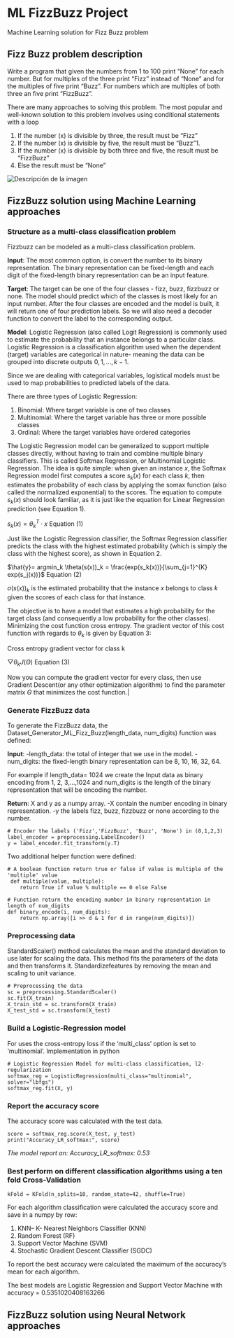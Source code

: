 # ML FizzBuzz Project
Machine Learning solution for Fizz Buzz problem

## Fizz Buzz problem description 
Write a program that given the numbers from 1 to 100 print “None” for each number. 
But for multiples of the three print “Fizz” instead of “None” and for the multiples of five print  “Buzz”.
For numbers  which are multiples of both three an five print “FizzBuzz”.
    
There are many approaches to solving this problem. The most popular and well-known solution to this problem 
involves using conditional statements with a loop 
    
1. If the number (x) is divisible by three, the result must be “Fizz”
2. If the number (x) is divisible by five, the result must be “Buzz”1.
3. If the number (x) is divisible by both three and five, the result must be “FizzBuzz”
4. Else the result must be “None”

<image src="FizzBuzz.png" alt="Descripción de la imagen">

## FizzBuzz solution using Machine Learning approaches  

### Structure as a multi-class classification problem 

Fizzbuzz can be modeled as a multi-class classification problem.

**Input**: The most common option, is convert the number to its binary representation. 
           The binary representation can be fixed-length and each digit of the fixed-length 
           binary representation can be an input feature. 

**Target**: The target can be one of the four classes - fizz, buzz, fizzbuzz or none. 
            The model should predict which of the classes is most likely for an input number. 
            After the four classes are encoded and the model is built, it will return one of 
            four prediction labels. So we will also need a decoder function to convert the label 
            to the corresponding output.
       
**Model**: Logistic Regression (also called Logit Regression) is commonly used to estimate the probability that an 
           instance belongs to a particular class. 
           Logistic Regression is a classification algorithm used when the dependent (target) variables are categorical
           in nature- meaning the data can be grouped into discrete outputs ${0, 1, ..., k − 1}$.

Since we are dealing with categorical variables, logistical models must be used to map probabilities to predicted
labels of the data. 

There are three types of Logistic Regression:

1. Binomial: Where target variable is one of two classes
2. Multinomial: Where the target variable has three or more possible classes
3. Ordinal: Where the target variables have ordered categories

The Logistic Regression model can be generalized to support multiple classes directly, without having to train
and combine multiple binary classifiers. This is called Softmax Regression, or Multinomial Logistic Regression.
The idea is quite simple: when given an instance $x$, the Softmax Regression model first computes a score $s_k(x)$ for 
each class $k$, then estimates the probability of each class by applying the somax function (also called the normalized
exponential) to the scores. The equation to compute $s_k(x)$ should look familiar, as it is just like the equation for Linear
Regression prediction (see Equation 1).

$s_k(x) = \theta_k^T \cdot x$   Equation (1)

Just like the Logistic Regression classifier, the Softmax Regression classifier predicts the class with the
highest estimated probability (which is simply the class with the highest score), as shown in Equation 2.

$\hat{y}= argmin_k \theta(s(x))_k = \frac{exp(s_k(x))}{\sum_{j=1}^{K} exp(s_j(x))}$ Equation (2)

$\sigma(s(x))_k$ is the estimated probability that the instance $x$ belongs to class $k$ given the scores of each class for that instance.

The objective is to have a model that estimates a high probability for the target class (and consequently a low probability for the other
classes). Minimizing the cost function cross entropy. The gradient vector of this cost function with regards to $\theta_k$ is given by Equation 3:

Cross entropy gradient vector for class k

$\bigtriangledown \theta_k J(\Theta)$ Equation (3)

Now you can compute the gradient vector for every class, then use Gradient Descent(or any other optimization algorithm) to find the parameter matrix $\Theta$ that minimizes
the cost function.|

              
### Generate FizzBuzz data

To generate the FizzBuzz data, the Dataset_Generator_ML_Fizz_Buzz(length_data, num_digits) function was defined: 

**Input**: -length_data: the total of integer that we use in the model.
-num_digits: the fixed-length binary representation can be 8, 10, 16, 32, 64. 

For example if length_data= 1024 we create the Input data as binary encoding from 1, 2, 3,...,1024 and num_digits is the length of the binary representation that will be encoding
the number. 

**Return**: X and y as a numpy array. 
-X contain the number encoding in binary representation. 
-y the labels fizz, buzz, fizzbuzz or none according to the number.  
                    
```python:
# Encoder the labels ('Fizz','FizzBuzz', 'Buzz', 'None') in (0,1,2,3)
label_encoder = preprocessing.LabelEncoder()
y = label_encoder.fit_transform(y.T) 
```  
Two additional helper function were defined:

```python:
# A boolean function return true or false if value is multiple of the 'multiple' value    
 def multiple(value, multiple):
    return True if value % multiple == 0 else False 
          
# Function return the encoding number in binary representation in length of num_digits
def binary_encode(i, num_digits):
    return np.array([i >> d & 1 for d in range(num_digits)])
```  
### Preprocessing data

StandardScaler() method calculates the mean and the standard deviation to use later for scaling the data. 
This method fits the parameters of the data and then transforms it. Standardizefeatures by removing the 
mean and scaling to unit variance.
       
``` python:
# Preprocessing the data
sc = preprocessing.StandardScaler()
sc.fit(X_train)
X_train_std = sc.transform(X_train)
X_test_std = sc.transform(X_test)
```
    
### Build a Logistic-Regression model 

For uses the cross-entropy loss if the ‘multi_class’ option is set to ‘multinomial’. 
Implementation in python
```python:
# Logistic Regression Model for multi-class classification, l2-regularization
softmax_reg = LogisticRegression(multi_class="multinomial", solver="lbfgs")
softmax_reg.fit(X, y)
```
    
### Report the accuracy score

The accuracy score was calculated with the test data.
```python:
score = softmax_reg.score(X_test, y_test)
print("Accuracy_LR_softmax:", score)
```
*The model report an: Accuracy_LR_softmax: 0.53*     

### Best perform on different classification algorithms using a ten fold Cross-Validation

 ```python:
 kFold = KFold(n_splits=10, random_state=42, shuffle=True)
 ```
 For each algorithm classification were calculated the accuracy score and save in a numpy by row:
 
 1. KNN– K- Nearest Neighbors Classifier (KNN)
 2. Random Forest (RF)
 3. Support Vector Machine (SVM)
 4. Stochastic Gradient Descent Classifier (SGDC)
    
 To report the best accuracy were calculated the maximum of the accuracy’s mean for each algorithm.
 
 The best models are Logistic Regression and Support Vector Machine with accuracy = 0.5351020408163266 

## FizzBuzz solution using Neural Network approaches
